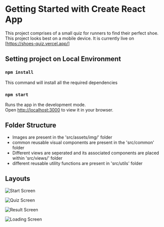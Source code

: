# Getting Started with Create React App

This project comprises of a small quiz for runners to find their perfect shoe. This project looks best on a mobile device.
It is currently live on [https://shoes-quiz.vercel.app/]


## Setting project on Local Environment

### `npm install` 

This command will install all the required dependencies

### `npm start`

Runs the app in the development mode.\
Open [http://localhost:3000](http://localhost:3000) to view it in your browser.


## Folder Structure

* Images are present in the 'src/assets/img/' folder
* common reusable visual components are present in the 'src/common' folder
* Different views are seperated and its associated components are placed within 'src/views/' folder
* different reusable utility functions are present in 'src/utils' folder


## Layouts

![Start Screen](./src//assets/img/png/home_Screen.png)

![Quiz Screen](./src//assets/img/png/Quiz_screen.png)

![Result Screen](./src//assets/img/png/result_screen.png)

![Loading Screen](./src//assets/img/png/loading_screen.png)